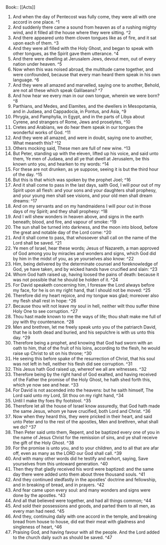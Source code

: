 Book:: [[Acts]]
 1. And when the day of Pentecost was fully come, they were all with one accord in one place. ^1
 2. And suddenly there came a sound from heaven as of a rushing mighty wind, and it filled all the house where they were sitting. ^2
 3. And there appeared unto them cloven tongues like as of fire, and it sat upon each of them. ^3
 4. And they were all filled with the Holy Ghost, and began to speak with other tongues, as the Spirit gave them utterance. ^4
 5. And there were dwelling at Jerusalem Jews, devout men, out of every nation under heaven. ^5
 6. Now when this was noised abroad, the multitude came together, and were confounded, because that every man heard them speak in his own language. ^6
 7. And they were all amazed and marvelled, saying one to another, Behold, are not all these which speak Galilaeans? ^7
 8. And how hear we every man in our own tongue, wherein we were born? ^8
 9. Parthians, and Medes, and Elamites, and the dwellers in Mesopotamia, and in Judaea, and Cappadocia, in Pontus, and Asia, ^9
 10. Phrygia, and Pamphylia, in Egypt, and in the parts of Libya about Cyrene, and strangers of Rome, Jews and proselytes, ^10
 11. Cretes and Arabians, we do hear them speak in our tongues the wonderful works of God. ^11
 12. And they were all amazed, and were in doubt, saying one to another, What meaneth this? ^12
 13. Others mocking said, These men are full of new wine. ^13
 14. But Peter, standing up with the eleven, lifted up his voice, and said unto them, Ye men of Judaea, and all ye that dwell at Jerusalem, be this known unto you, and hearken to my words: ^14
 15. For these are not drunken, as ye suppose, seeing it is but the third hour of the day. ^15
 16. But this is that which was spoken by the prophet Joel; ^16
 17. And it shall come to pass in the last days, saith God, I will pour out of my Spirit upon all flesh: and your sons and your daughters shall prophesy, and your young men shall see visions, and your old men shall dream dreams: ^17
 18. And on my servants and on my handmaidens I will pour out in those days of my Spirit; and they shall prophesy: ^18
 19. And I will shew wonders in heaven above, and signs in the earth beneath; blood, and fire, and vapour of smoke: ^19
 20. The sun shall be turned into darkness, and the moon into blood, before the great and notable day of the Lord come: ^20
 21. And it shall come to pass, that whosoever shall call on the name of the Lord shall be saved. ^21
 22. Ye men of Israel, hear these words; Jesus of Nazareth, a man approved of God among you by miracles and wonders and signs, which God did by him in the midst of you, as ye yourselves also know: ^22
 23. Him, being delivered by the determinate counsel and foreknowledge of God, ye have taken, and by wicked hands have crucified and slain: ^23
 24. Whom God hath raised up, having loosed the pains of death: because it was not possible that he should be holden of it. ^24
 25. For David speaketh concerning him, I foresaw the Lord always before my face, for he is on my right hand, that I should not be moved: ^25
 26. Therefore did my heart rejoice, and my tongue was glad; moreover also my flesh shall rest in hope: ^26
 27. Because thou wilt not leave my soul in hell, neither wilt thou suffer thine Holy One to see corruption. ^27
 28. Thou hast made known to me the ways of life; thou shalt make me full of joy with thy countenance. ^28
 29. Men and brethren, let me freely speak unto you of the patriarch David, that he is both dead and buried, and his sepulchre is with us unto this day. ^29
 30. Therefore being a prophet, and knowing that God had sworn with an oath to him, that of the fruit of his loins, according to the flesh, he would raise up Christ to sit on his throne; ^30
 31. He seeing this before spake of the resurrection of Christ, that his soul was not left in hell, neither his flesh did see corruption. ^31
 32. This Jesus hath God raised up, whereof we all are witnesses. ^32
 33. Therefore being by the right hand of God exalted, and having received of the Father the promise of the Holy Ghost, he hath shed forth this, which ye now see and hear. ^33
 34. For David is not ascended into the heavens: but he saith himself, The Lord said unto my Lord, Sit thou on my right hand, ^34
 35. Until I make thy foes thy footstool. ^35
 36. Therefore let all the house of Israel know assuredly, that God hath made the same Jesus, whom ye have crucified, both Lord and Christ. ^36
 37. Now when they heard this, they were pricked in their heart, and said unto Peter and to the rest of the apostles, Men and brethren, what shall we do? ^37
 38. Then Peter said unto them, Repent, and be baptized every one of you in the name of Jesus Christ for the remission of sins, and ye shall receive the gift of the Holy Ghost. ^38
 39. For the promise is unto you, and to your children, and to all that are afar off, even as many as the LORD our God shall call. ^39
 40. And with many other words did he testify and exhort, saying, Save yourselves from this untoward generation. ^40
 41. Then they that gladly received his word were baptized: and the same day there were added unto them about three thousand souls. ^41
 42. And they continued stedfastly in the apostles' doctrine and fellowship, and in breaking of bread, and in prayers. ^42
 43. And fear came upon every soul: and many wonders and signs were done by the apostles. ^43
 44. And all that believed were together, and had all things common; ^44
 45. And sold their possessions and goods, and parted them to all men, as every man had need. ^45
 46. And they, continuing daily with one accord in the temple, and breaking bread from house to house, did eat their meat with gladness and singleness of heart, ^46
 47. Praising God, and having favour with all the people. And the Lord added to the church daily such as should be saved. ^47

